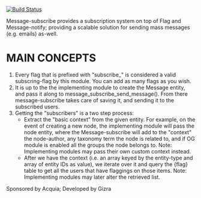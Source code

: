 [![Build Status](https://travis-ci.org/Gizra/message_subscribe.svg?branch=8.x-1.x)](https://travis-ci.org/Gizra/message_subscribe)

Message-subscribe provides a subscription system on top of Flag and
Message-notify; providing a scalable solution for sending mass messages
(e.g. emails) as-well.

MAIN CONCEPTS
=============
1) Every flag that is prefixed with "subscribe_" is considered a valid
   subscring-flag by this module. You can add as many flags as you wish.
2) It is up to the the implementing module to create the Message entity,
   and pass it along to message_subscribe_send_message(). From there
   message-subscribe takes care of saving it, and sending it to the
   subscribed users.
3) Getting the "subscribers" is a two step process:
   - Extract the "basic context" from the given entity. For example, on the
     event of creating a new node, the implementing module will pass the
     node entity, where the Message-subscribe will add to the "context"
     the node-author, any taxonomy term the node is related to, and if OG
     module is enabled all the groups the node belongs to.
     Note: Implementing modules may pass their own custom context instead.
   - After we have the context (i.e. an array keyed by the entity-type and
     array of entity IDs as value), we iterate over it and query the {flag}
     table to get all the users that have flaggings on those items.
     Note: Implementing modules may later alter the retrieved list.

Sponsored by Acquia; Developed by Gizra
